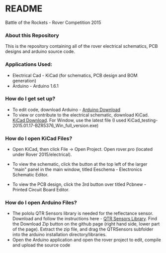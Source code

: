 # README #

Battle of the Rockets - Rover Competition 2015

### About this Repository ###

This is the repository containing all of the rover electrical schematics, PCB designs  and arduino source code.  

### Applications Used: ### 

* Electrical Cad - KiCad (for schematics, PCB design and BOM generation)
* Arduino - Arduino 1.6.1 

### How do I get set up? ###

* To edit code, download Arduino - [Arduino Download](http://arduino.cc/en/Main/Software)
* To view or contribute to the electrical schematic, download KiCad.  [KiCad Download](http://kicad.nosoftware.cz/).  For Window, use the latest file (I used KiCad_testing-2015.01.17-BZR5376_Win_full_version.exe)

### How do I open KiCad Files? ###

* Open KiCad, then click File -> Open Project.  Open rover.pro (located under Rover 2015/electrical).  

* To view the schematic, click the button at the top left of the larger "main" panel in the main window, titled Eeschema - Electronics Schematic Editor. 

* To view the PCB design, click the 3rd button over titled Pcbnew - Printed Circuit Board Editor.

### How do I open Arduino Files? ###

* The pololu QTR Sensors library is needed for the reflectance sensor.  Download and follow the instructions here - [QTR Sensors Library](https://www.pololu.com/docs/0J19/all#2).  Find the Download Zip button on the github page (right hand side, lower part of the page).  Extract the zip file, and drag the QTRSensors subfolder into the arduino installation directory/libraries.
* Open the Arduino application and open the rover project to edit, compile and upload the source code